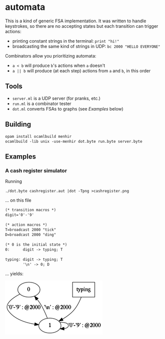 # automata
This is a kind of generic FSA implementation.
It was written to handle keystrokes, so there are no accepting states
but each transition can trigger actions:
- printing constant strings in the terminal: `print "hi!"`
- broadcasting the same kind of strings in UDP: `bc 2000 "HELLO EVERYONE"`

Combinators allow you prioritizing automata:
- `a < b` will produce `b`'s actions when `a` doesn't
- `a || b` will produce (at each step) actions from `a` and `b`, in this order

## Tools
- `server.ml` is a UDP server (for pranks, etc.)
- `run.ml` is a combinator tester
- `dot.ml` converts FSAs to graphs (see _Examples_ below)

## Building
```
opam install ocamlbuild menhir
ocamlbuild -lib unix -use-menhir dot.byte run.byte server.byte
```

## Examples
### A cash register simulator
Running
```
./dot.byte cashregister.aut |dot -Tpng >cashregister.png
```
... on this file

    (* transition macros *)
    digit='0'-'9'

    (* action macros *)
    T=broadcast 2000 "tick"
    D=broadcast 2000 "ding"

    (* 0 is the initial state *)
    0:      digit -> typing; T

    typing: digit -> typing; T
            '\n' -> 0; D
... yields:

![Cash register graph](cashregister.png?raw=true)
